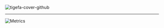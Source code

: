 ![tigefa-cover-github](https://user-images.githubusercontent.com/1493571/160186040-58b583b0-b67b-4fd7-9e0b-6ac213bb6015.png)

<hr />

![Metrics](https://metrics.lecoq.io/tigefa?template=classic&config.timezone=Asia%2FJakarta)
